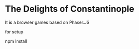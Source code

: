 # The Delights of Constantinople
 It is a browser games based on Phaser.JS

 for setup

 npm Install

 
